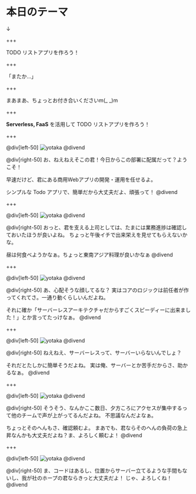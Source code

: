 # 本日のテーマ
↓

+++

TODO リストアプリを作ろう！

+++

「またか…」

+++

まあまあ、ちょっとお付き合いくださいm(_ _)m

+++

**Serverless, FaaS** を活用して TODO リストアプリを作ろう！

+++

@div[left-50]
![yotaka](presentation/assets/img/YOTA93_udewokumubiz15121216.jpg.jpg)
@divend

@div[right-50]
お、ねえねえそこの君！今日からこの部署に配属だって？ようこそ！

早速だけど、君にある商用Webアプリの開発・運用を任せるよ。

シンプルな Todo アプリで、簡単だから大丈夫だよ、頑張って！
@divend

+++

@div[left-50]
![yotaka](presentation/assets/img/YOTA93_udewokumubiz15121216.jpg.jpg)
@divend

@div[right-50]
おっと、君を支える上司としては、たまには業務進捗は確認しておいたほうが良いよね。
ちょっと午後イチで出来栄えを見せてもらえないかな。

昼は何食べようかなぁ。ちょっと東南アジア料理が良いかなぁ
@divend

+++

@div[left-50]
![yotaka](presentation/assets/img/YOTA93_udewokumubiz15121216.jpg.jpg)
@divend

@div[right-50]
あ、心配そうな顔してるな？
実はコアのロジックは前任者が作ってくれてさ。一通り動くらしいんだよね。

それに確か「サーバーレスアーキテクチャだからすごくスピーディーに出来ました！」とか言ってたっけなぁ。
@divend

+++

@div[left-50]
![yotaka](presentation/assets/img/YOTA93_udewokumubiz15121216.jpg.jpg)
@divend

@div[right-50]
ねえねえ、サーバーレスって、サーバーいらないんでしょ？

それだとたしかに簡単そうだよね。
実は俺、サーバーとか苦手だからさ、助かるなぁ。
@divend

+++

@div[left-50]
![yotaka](presentation/assets/img/YOTA93_udewokumubiz15121216.jpg.jpg)
@divend

@div[right-50]
そうそう、なんかここ数日、夕方ころにアクセスが集中するって他のチームで声が上がってるんだよね。
不思議なんだよなぁ。

ちょっとそのへんもさ、確認頼むよ。
まあでも、君ならそのへんの負荷の急上昇なんかも大丈夫だよね？ま、よろしく頼むよ！
@divend

+++

@div[left-50]
![yotaka](presentation/assets/img/YOTA93_udewokumubiz15121216.jpg.jpg)
@divend

@div[right-50]
ま、コードはあるし、位置からサーバー立てるような手間もないし、我が社のホープの君ならきっと大丈夫だよ！
じゃ、よろしくね！
@divend

